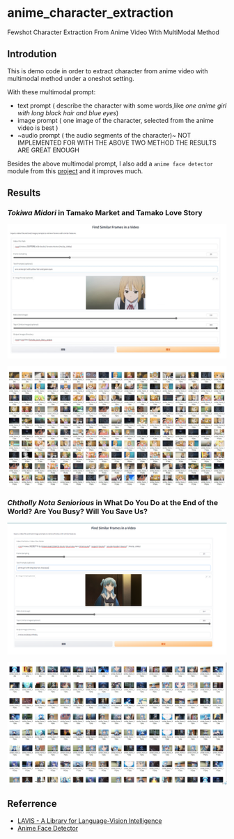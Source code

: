 # anime_character_extraction

Fewshot Character Extraction From Anime Video With MultiModal Method

## Introdution

This is demo code in order to extract character from anime video with multimodal method under a oneshot setting.

With these multimodal prompt:
- text prompt ( describe the character with some words,like *one anime girl with long black hair and blue eyes*)
- image prompt ( one image of the character, selected from the anime video is best )
- ~audio prompt ( the audio segments of the character)~ NOT IMPLEMENTED FOR WITH THE ABOVE TWO METHOD THE RESULTS ARE GREAT ENOUGH

Besides the above multimodal prompt, I also add a `anime face detector` module from this [project](https://github.com/hysts/anime-face-detector) and it improves much.

## Results

### _Tokiwa Midori_ in **Tamako Market and Tamako Love Story**

![demo](./img//demo1.jpg)

![result](./img/img1.jpg)
### _Chtholly Nota Seniorious_ in **What Do You Do at the End of the World? Are You Busy? Will You Save Us?**

![demo](./img/demo3.png)

![result](./img/img3.jpg)

## Referrence

- [LAVIS - A Library for Language-Vision Intelligence](https://github.com/salesforce/LAVIS)
- [Anime Face Detector](https://github.com/hysts/anime-face-detector)

